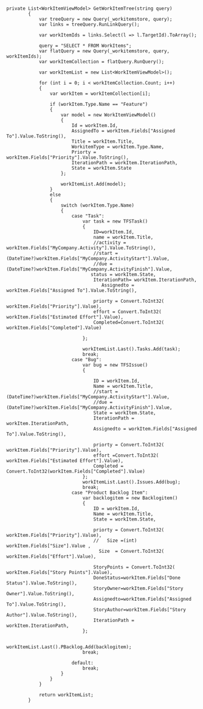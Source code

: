 # 

       
    private List<WorkItemViewModel> GetWorkItemTree(string query)
            {
                var treeQuery = new Query(_workitemstore, query);
                var links = treeQuery.RunLinkQuery();
    
                var workItemIds = links.Select(l => l.TargetId).ToArray();
    
                query = "SELECT * FROM WorkItems";
                var flatQuery = new Query(_workitemstore, query, workItemIds);
                var workItemCollection = flatQuery.RunQuery();
    
                var workItemList = new List<WorkItemViewModel>();
    
                for (int i = 0; i < workItemCollection.Count; i++)
                {
                    var workItem = workItemCollection[i];
    
                    if (workItem.Type.Name == "Feature")
                    {
                        var model = new WorkItemViewModel()
                        {
                            Id = workItem.Id,
                            AssignedTo = workItem.Fields["Assigned To"].Value.ToString(),
                            Title = workItem.Title,
                            WorkitemType = workItem.Type.Name,
                            Priorty = workItem.Fields["Priority"].Value.ToString(),
                            IterationPath = workItem.IterationPath,
                            State = workItem.State
                        };
    
                        workItemList.Add(model);
                    }
                    else
                    {
                        switch (workItem.Type.Name)
                        {
                            case "Task":
                                var task = new TFSTask()
                                {
                                    ID=workItem.Id,
                                    name = workItem.Title,
                                    //activity = workItem.Fields["MyCompany.Activity"].Value.ToString(),
                                    //start = (DateTime?)workItem.Fields["MyCompany.ActivityStart"].Value,
                                    //due = (DateTime?)workItem.Fields["MyCompany.ActivityFinish"].Value,
                                   status = workItem.State,
                                    IterationPath= workItem.IterationPath,
                                       Assignedto = workItem.Fields["Assigned To"].Value.ToString(),
    
                                    priorty = Convert.ToInt32( workItem.Fields["Priority"].Value),
                                    effort = Convert.ToInt32( workItem.Fields["Estimated Effort"].Value),
                                    Completed=Convert.ToInt32( workItem.Fields["Completed"].Value)
                                   
                                };
    
                                workItemList.Last().Tasks.Add(task);
                                break;
                            case "Bug":
                                var bug = new TFSIssue()
                                {
    
                                    ID = workItem.Id,
                                    Name = workItem.Title,
                                    //start = (DateTime?)workItem.Fields["MyCompany.ActivityStart"].Value,
                                    //due = (DateTime?)workItem.Fields["MyCompany.ActivityFinish"].Value,
                                    State = workItem.State,
                                    IterationPath = workItem.IterationPath,
                                    Assignedto = workItem.Fields["Assigned To"].Value.ToString(),
    
                                    priorty = Convert.ToInt32( workItem.Fields["Priority"].Value),
                                    effort =Convert.ToInt32( workItem.Fields["Estimated Effort"].Value),
                                    Completed = Convert.ToInt32(workItem.Fields["Completed"].Value)
                                };
                                workItemList.Last().Issues.Add(bug);
                                break;
                            case "Product Backlog Item":
                                var backlogitem = new Backlogitem()
                                {
                                    ID = workItem.Id,
                                    Name = workItem.Title,
                                    State = workItem.State,
    
                                    priorty = Convert.ToInt32(   workItem.Fields["Priority"].Value),
                                    //   Size =(int) workItem.Fields["Size"].Value ,
                                      Size  = Convert.ToInt32( workItem.Fields["Effort"].Value),
    
                                    StoryPoints = Convert.ToInt32( workItem.Fields["Story Points"].Value),
                                    DoneStatus=workItem.Fields["Done Status"].Value.ToString(),
                                    StoryOwner=workItem.Fields["Story Owner"].Value.ToString(),
                                    Assignedto=workItem.Fields["Assigned To"].Value.ToString(),
                                    StoryAuthor=workItem.Fields["Story Author"].Value.ToString(),
                                    IterationPath = workItem.IterationPath,
                                };
    
                                workItemList.Last().PBacklog.Add(backlogitem);
                                break;
    
                            default:
                                break;
                        }
                    }
                }
    
                return workItemList;
            }
